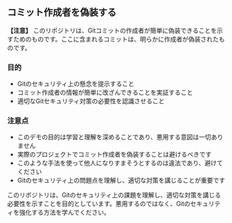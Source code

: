 ## コミット作成者を偽装する

**【注意】** このリポジトリは、Gitコミットの作成者が簡単に偽装できることを示すためのものです。ここに含まれるコミットは、明らかに作成者が偽装されたものです。

### 目的
- Gitのセキュリティ上の懸念を提示すること
- コミット作成者の情報が簡単に改ざんできることを実証すること
- 適切なGitセキュリティ対策の必要性を認識させること

### 注意点
- このデモの目的は学習と理解を深めることであり、悪用する意図は一切ありません
- 実際のプロジェクトでコミット作成者を偽装することは避けるべきです
- このような手法を使って他人になりすまそうとするのは違法であり、避けてください
- Gitのセキュリティ上の問題点を理解し、適切な対策を講じることが重要です

このリポジトリは、Gitのセキュリティ上の課題を理解し、適切な対策を講じる必要性を示すことを目的としています。悪用するのではなく、Gitのセキュリティを強化する方法を学んでください。
